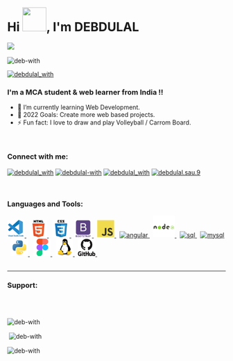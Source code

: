 
<h1 align="left">Hi <img src="https://github.com/mitul3737/mitul3737/blob/main/Wave.gif" height="55px" width="55px">, I'm DEBDULAL</h1>

<p align="left"> <a href="https://github.com/deb-with"><img src="https://github-profile-trophy.vercel.app/?username=deb-with&theme=buddhism"/></a> </p>
<p align="left"> <img src="https://komarev.com/ghpvc/?username=deb-with&label=Profile%20views&color=0e75b6&style=flat" alt="deb-with" /> </p>
<p align="left"> <a href="https://twitter.com/debdulal_with" target="blank"><img src="https://img.shields.io/twitter/follow/debdulal_with?logo=twitter&style=for-the-badge" alt="debdulal_with" /></a> </p>

<h3 align="left">I'm a MCA student & web learner from India !!</h3>


- 🌱 I’m currently learning Web Development.
- 🥅 2022 Goals: Create more web based projects.
- ⚡ Fun fact: I love to draw and play Volleyball / Carrom Board.
<br>
<h3 align="left">Connect with me:</h3>
<p align="left">
<a href="https://twitter.com/debdulal_with" target="blank"><img align="center" src="https://raw.githubusercontent.com/rahuldkjain/github-profile-readme-generator/master/src/images/icons/Social/twitter.svg" alt="debdulal_with" height="30" width="40" /></a>
<a href="https://www.linkedin.com/in/debdulal-with/" target="blank"><img align="center" src="https://raw.githubusercontent.com/rahuldkjain/github-profile-readme-generator/master/src/images/icons/Social/linked-in-alt.svg" alt="debdulal-with" height="30" width="40" /></a>
<a href="https://instagram.com/debdulal_with" target="blank"><img align="center" src="https://raw.githubusercontent.com/rahuldkjain/github-profile-readme-generator/master/src/images/icons/Social/instagram.svg" alt="debdulal_with" height="30" width="40" /></a>
<a href="https://www.facebook.com/debdulal.sau.9" target="blank"><img align="center" src="https://raw.githubusercontent.com/rahuldkjain/github-profile-readme-generator/master/src/images/icons/Social/facebook.svg" alt="debdulal.sau.9" height="30" width="40" /></a>
</p>

<br/>
<h3 align="left">Languages and Tools:</h3>
<a href="https://code.visualstudio.com/" target="_blank"> <img src="https://raw.githubusercontent.com/devicons/devicon/master/icons/vscode/vscode-original-wordmark.svg" alt="vscode" width="40" height="40"/> </a>&nbsp;
<a href="https://www.w3schools.com/html/default.asp" target="_blank"> <img src="https://raw.githubusercontent.com/devicons/devicon/master/icons/html5/html5-original-wordmark.svg" alt="html5" width="40" height="40"/> </a>&nbsp;
<a href="https://www.w3schools.com/css/" target="_blank"> <img src="https://raw.githubusercontent.com/devicons/devicon/master/icons/css3/css3-original-wordmark.svg" alt="css3" width="40" height="40"/> </a>&nbsp;
<a href="https://getbootstrap.com/docs/5.1/getting-started/introduction/" target="_blank"> <img src="https://raw.githubusercontent.com/devicons/devicon/master/icons/bootstrap/bootstrap-plain-wordmark.svg" alt="bootstrap" width="40" height="40"/> </a>&nbsp;
<a href="https://developer.mozilla.org/en-US/docs/Web/JavaScript" target="_blank"> <img src="https://raw.githubusercontent.com/devicons/devicon/master/icons/javascript/javascript-original.svg" alt="javascript" width="40" height="40"/> </a>&nbsp;
<a href="https://angular.io/docs" target="_blank"> <img src="http://s3.amazonaws.com/cloudmanic.com/blog/angularjs.jpg" alt="angular" width="40" height="40"/> </a>&nbsp;
<a href="https://www.w3schools.com/nodejs/default.asp" target="_blank"> <img src="https://raw.githubusercontent.com/devicons/devicon/master/icons/nodejs/nodejs-original-wordmark.svg" alt="nodejs" width="50" height="50"/> </a>&nbsp;
<a href="https://www.w3schools.com/sql/default.asp" target="_blank"> <img src="https://www.freeiconspng.com/uploads/sql-server-icon-png-29.png" alt="sql" width="40" height="40"/> </a>&nbsp;
<a href="https://www.w3schools.com/mysql/default.asp" target="_blank"> <img src="http://pngimg.com/uploads/mysql/mysql_PNG23.png" alt="mysql" width="40" height="40"/> </a>&nbsp;
<a href="https://www.python.org" target="_blank"> <img src="https://raw.githubusercontent.com/devicons/devicon/master/icons/python/python-original.svg" alt="python" width="40" height="40"/> </a>&nbsp;
<a href="https://www.figma.com/" target="_blank"> <img src="https://raw.githubusercontent.com/devicons/devicon/master/icons/figma/figma-original.svg" alt="figma" width="40" height="40"/> </a>&nbsp;
<a href="https://www.linux.org/" target="_blank"> <img src="https://raw.githubusercontent.com/devicons/devicon/master/icons/linux/linux-original.svg" alt="linux" width="40" height="40"/> </a>&nbsp;
<a href="https://github.com/deb-with" target="_blank"> <img src="https://raw.githubusercontent.com/devicons/devicon/master/icons/github/github-original-wordmark.svg" alt="github" width="40" height="40"/> </a>&nbsp;


<br />
<br />

---

<h3 align="left">Support:</h3>
<br><br>
<p><img align="center" src="https://github-readme-stats.vercel.app/api/top-langs?username=deb-with&show_icons=true&locale=en&layout=compact" alt="deb-with" /></p>

<p>&nbsp;<img align="center" src="https://github-readme-stats.vercel.app/api?username=deb-with&show_icons=true&locale=en" alt="deb-with" /></p>

<p><img align="center" src="https://github-readme-streak-stats.herokuapp.com/?user=deb-with&" alt="deb-with" /></p>

